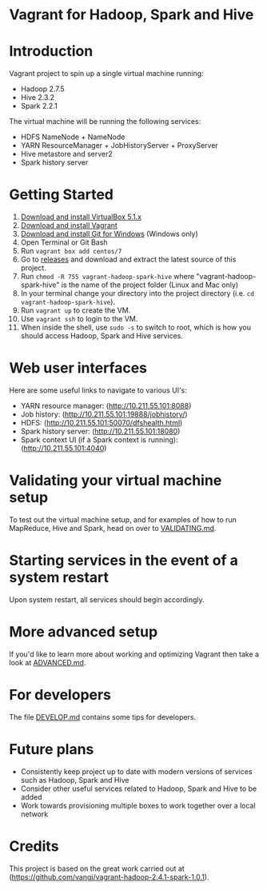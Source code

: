 Vagrant for Hadoop, Spark and Hive
==================================

# Introduction

Vagrant project to spin up a single virtual machine running:

* Hadoop 2.7.5
* Hive 2.3.2
* Spark 2.2.1

The virtual machine will be running the following services:

* HDFS NameNode + NameNode
* YARN ResourceManager + JobHistoryServer + ProxyServer
* Hive metastore and server2
* Spark history server

# Getting Started

1. [Download and install VirtualBox 5.1.x](https://www.virtualbox.org/wiki/Downloads)
2. [Download and install Vagrant](http://www.vagrantup.com/downloads.html)
3. [Download and install Git for Windows](https://git-scm.com/) (Windows only)
4. Open Terminal or Git Bash
5. Run ```vagrant box add centos/7```
6. Go to [releases](https://github.com/Tello-Wharton/vagrant-hadoop-spark-hive/releases) and download and extract the latest source of this project.
7. Run ```chmod -R 755 vagrant-hadoop-spark-hive``` where "vagrant-hadoop-spark-hive" is the name of the project folder (Linux and Mac only)
8. In your terminal change your directory into the project directory (i.e. `cd vagrant-hadoop-spark-hive`).
9. Run ```vagrant up``` to create the VM.
10. Use ```vagrant ssh``` to login to the VM.
11. When inside the shell, use ```sudo -s``` to switch to root, which is how you should access Hadoop, Spark and Hive services.

# Web user interfaces

Here are some useful links to navigate to various UI's:

* YARN resource manager:  (http://10.211.55.101:8088)
* Job history:  (http://10.211.55.101:19888/jobhistory/)
* HDFS: (http://10.211.55.101:50070/dfshealth.html)
* Spark history server: (http://10.211.55.101:18080)
* Spark context UI (if a Spark context is running): (http://10.211.55.101:4040)

# Validating your virtual machine setup

To test out the virtual machine setup, and for examples of how to run
MapReduce, Hive and Spark, head on over to [VALIDATING.md](VALIDATING.md).

# Starting services in the event of a system restart

Upon system restart, all services should begin accordingly.

# More advanced setup

If you'd like to learn more about working and optimizing Vagrant then
take a look at [ADVANCED.md](ADVANCED.md).

# For developers

The file [DEVELOP.md](DEVELOP.md) contains some tips for developers.

# Future plans
* Consistently keep project up to date with modern versions of services such as Hadoop, Spark and Hive
* Consider other useful services related to Hadoop, Spark and Hive to be added
* Work towards provisioning multiple boxes to work together over a local network

# Credits

This project is based on the great work carried out at
(https://github.com/vangj/vagrant-hadoop-2.4.1-spark-1.0.1).
